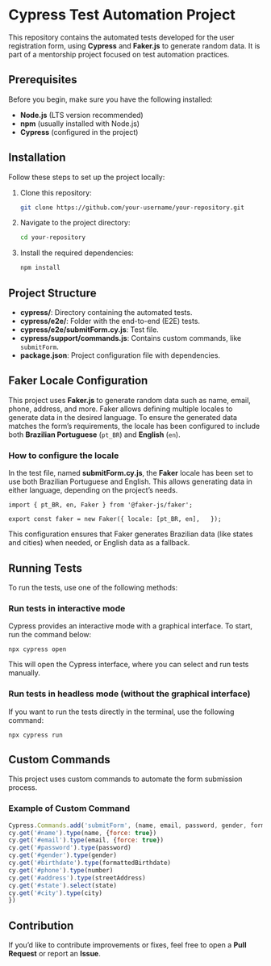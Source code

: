 # Cypress Test Automation Project

This repository contains the automated tests developed for the user registration form, using **Cypress** and **Faker.js** to generate random data. It is part of a mentorship project focused on test automation practices.

## Prerequisites

Before you begin, make sure you have the following installed:

- **Node.js** (LTS version recommended)
- **npm** (usually installed with Node.js)
- **Cypress** (configured in the project)

## Installation

Follow these steps to set up the project locally:

1. Clone this repository:

   ```bash
   git clone https://github.com/your-username/your-repository.git
2. Navigate to the project directory:

   ```bash
   cd your-repository
3. Install the required dependencies:

   ```bash
   npm install

## Project Structure

- **cypress/**: Directory containing the automated tests.
- **cypress/e2e/**: Folder with the end-to-end (E2E) tests.
- **cypress/e2e/submitForm.cy.js**: Test file.
- **cypress/support/commands.js**: Contains custom commands, like `submitForm`.
- **package.json**: Project configuration file with dependencies.

## Faker Locale Configuration

This project uses **Faker.js** to generate random data such as name, email, phone, address, and more. Faker allows defining multiple locales to generate data in the desired language. To ensure the generated data matches the form’s requirements, the locale has been configured to include both **Brazilian Portuguese** (`pt_BR`) and **English** (`en`).

### How to configure the locale

In the test file, named **submitForm.cy.js**, the **Faker** locale has been set to use both Brazilian Portuguese and English. This allows generating data in either language, depending on the project’s needs.

`import { pt_BR, en, Faker } from '@faker-js/faker';`

`export const faker = new Faker({
locale: [pt_BR, en],  
});`

This configuration ensures that Faker generates Brazilian data (like states and cities) when needed, or English data as a fallback.

## Running Tests

To run the tests, use one of the following methods:

### Run tests in interactive mode

Cypress provides an interactive mode with a graphical interface. To start, run the command below:

`npx cypress open`

This will open the Cypress interface, where you can select and run tests manually.

### Run tests in headless mode (without the graphical interface)

If you want to run the tests directly in the terminal, use the following command:

`npx cypress run`

## Custom Commands

This project uses custom commands to automate the form submission process.

### Example of Custom Command

````javascript
Cypress.Commands.add('submitForm', (name, email, password, gender, formattedBirthdate, number, streetAddress, state, city) => {
cy.get('#name').type(name, {force: true})
cy.get('#email').type(email, {force: true})
cy.get('#password').type(password)
cy.get('#gender').type(gender)
cy.get('#birthdate').type(formattedBirthdate)
cy.get('#phone').type(number)
cy.get('#address').type(streetAddress)
cy.get('#state').select(state)
cy.get('#city').type(city)
})
````

## Contribution

If you’d like to contribute improvements or fixes, feel free to open a **Pull Request** or report an **Issue**.
